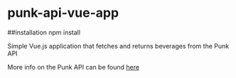 # punk-api-vue-app

##installation 
npm install <on terminal>

Simple Vue.js application that fetches and returns beverages from the Punk API

More info on the Punk API can be found [here](https://punkapi.com/)
